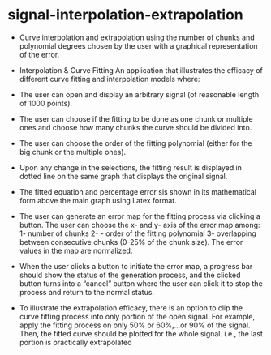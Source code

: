 # signal-interpolation-extrapolation


- Curve interpolation and extrapolation using the number of chunks and polynomial degrees chosen by the user with a graphical representation of the error.
- Interpolation & Curve Fitting An application that illustrates the efficacy of different curve fitting and interpolation models where:

- The user can open and display an arbitrary signal (of reasonable length of 1000 points).
- The user can choose if the fitting to be done as one chunk or multiple ones and choose how many chunks the curve should be divided into.
- The user can choose the order of the fitting polynomial (either for the big chunk or the multiple ones).
- Upon any change in the selections, the fitting result is displayed in dotted line on the same graph that displays the original signal.
- The fitted equation and percentage error sis shown in its mathematical form above the main graph using Latex format.
- The user can generate an error map for the fitting process via clicking a button. The user can choose the x- and y- axis of the error map among: 1- number of chunks 2- - order of the fitting polynomial 3- overlapping between consecutive chunks (0-25% of the chunk size). The error values in the map are normalized.
- When the user clicks a button to initiate the error map, a progress bar should show the status of the generation process, and the clicked button turns into a “cancel” button where the user can click it to stop the process and return to the normal status.
- To illustrate the extrapolation efficacy, there is an option to clip the curve fitting process into only portion of the open signal. For example, apply the fitting process on only 50% or 60%,...or 90% of the signal. Then, the fitted curve should be plotted for the whole signal. i.e., the last portion is practically extrapolated
